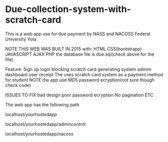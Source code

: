 # Due-collection-system-with-scratch-card
This is a web app use for due payment by NASS and NACOSS Federal University Yola

NOTE
THIS WEB WAS BUILT IN 2015 with:
HTML
CSS(bootstrapp)
JAVASCRIPT
AJAX
PHP
the database file is due.sql(check above for the file)

Feature:
Sign up
login
blocking
scratch card generating system
admim dashboard
user receipt 
The uses scratch card system as a payment method for student
NOTE
the app use MD5 password ecryption(not sure though check code)

ISSUES TO FIX
bad design
poor password ecryption
No pagination
ETC

The web app has the following path  

localhost/yourhostedapp 

localhost/yourhostedapp/admincontrol

localhost/yourhostedapp/nacoss





